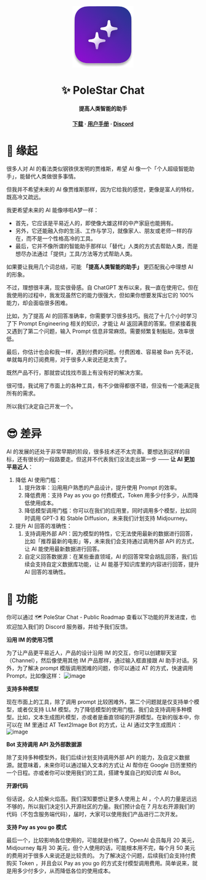 <div align="center">
    <img src="/img/PoleStar.png" width="160px" />
    <h1>✨ PoleStar Chat</h1>
    <p>
        <strong>提高人类智能的助手</strong>
    </p>
    <h4>
        <a href="https://github.com/thinkingjimmy/PoleStarChat/releases/">下载</a>
        <span> · </span>
        <a href="https://mcousdyt7h.feishu.cn/wiki/wikcn1bcFiMEwq6ucwowFsERjkb">用户手册</a>
        <span> · </span>
        <a href="https://discord.gg/esyCEGhmq9">Discord</a>
    </h4>
</div>

# 🤔 缘起
很多人对 AI 的看法类似钢铁侠发明的贾维斯，希望 AI 像一个「个人超级智能助手」，能替代人类做很多事情。

但我并不希望未来的 AI 像贾维斯那样，因为它给我的感觉，更像是富人的特权，既高冷又疏远。

我更希望未来的 AI 能像哆啦A梦一样：

* 首先，它应该是平易近人的，即使像大雄这样的中产家庭也能拥有。
* 另外，它还能融入你的生活、工作与学习，就像家人、朋友或老师一样的存在，而不是一个性格高冷的工具。
* 最后，它并不像所谓的智能助手那样以「替代」人类的方式去帮助人类，而是想尽办法通过「提供」工具/方法等方式帮助人类。

如果要让我用几个词总结，可能 **「提高人类智能的助手」** 更匹配我心中理想 AI 的形象。

不过，理想很丰满，现实很骨感。自 ChatGPT 发布以来，我一直在使用它。但在我使用的过程中，我发现虽然它的能力很强大，但如果你想要发挥出它的 100% 能力，却会面临很多困难。

比如，为了提高 AI 的回答准确率，你需要学习很多技巧。我花了十几个小时学习了下 Prompt Engineering 相关的知识，才能让 AI 返回满意的答案。但紧接着我又遇到了第二个问题，输入 Prompt 信息非常麻烦。需要频繁复制黏贴，效率很低。

最后，你估计也会和我一样，遇到付费的问题。付费困难、容易被 Ban 先不说，单就每月的订阅费用，对于很多人来说还是太贵了。

既然产品不行，那就尝试找找市面上有没有好的解决方案。

很可惜，我试用了市面上的各种工具，有不少做得都很不错，但没有一个能满足我所有的需求。

所以我们决定自己开发一个。

# 😎 差异
AI 的发展的还处于非常早期的阶段，很多技术还不太完善。要想达到这样的目标，还有很长的一段路要走。但这并不代表我们没法走出第一步 —— **让 AI 更加平易近人**：

1. 降低 AI 使用门槛：
   1. 提升效率：沿用用户熟悉的产品设计，提升使用 Prompt 的效率。
   2. 降低费用：支持 Pay as you go 付费模式，Token 用多少付多少，从而降低使用成本。
   3. 降低模型调用门槛：你可以在我们的应用里，同时调用多个模型，比如同时调用 GPT-3 和 Stable Diffusion，未来我们计划支持 Midjourney。
2. 提升 AI 回答的准确性：
   1. 支持调用外部 API：因为模型的特性，它无法使用最新的数据进行回答，比如「推荐最新的电影」等，未来我们会支持通过调用外部 API 的方式，让 AI 能使用最新数据进行回答。
   2. 自定义回答数据源：在某些垂直领域，AI 的回答常常会胡乱回答，我们后续会支持自定义数据库功能，让 AI 能基于知识库里的内容进行回答，提升 AI 回答的准确性。

# 🚀 功能
你可以通过 🗺️ PoleStar Chat - Public Roadmap 查看以下功能的开发进度，也欢迎加入我们的 Discord 服务器，并给予我们反馈。

**沿用 IM 的使用习惯**

为了让产品更平易近人，产品的设计沿用 IM 的交互，你可以创建聊天室（Channel），然后像使用其他 IM 产品那样，通过输入框直接跟 AI 助手对话。另外，为了解决 prompt 模版调用困难的问题，你可以通过 AT 的方式，快速调用 Prompt，比如像这样：
<img width="1153" alt="image" src="https://github.com/thinkingjimmy/PoleStarChat/assets/37492595/d4a05277-6843-46d3-abc7-726f4c56e258">

**支持多种模型**

现在市面上的工具，除了调用 prompt 比较困难外，第二个问题就是仅支持单个模型，或者仅支持 LLM 模型。为了降低模型的使用门槛，我们会支持调用多种模型。比如，文本生成图片模型，亦或者是垂直领域的开源模型。在新的版本中，你可以在 IM 里通过 AT Text2Image Bot 的方式，让 AI 通过文字生成图片：![image](https://github.com/thinkingjimmy/PoleStarChat/assets/37492595/3570dafe-9ebd-41de-a3aa-0d5dea08c5c0)


**Bot 支持调用 API 及外部数据源**

除了支持多种模型外，我们后续计划支持调用外部 API 的能力，及自定义数据源。就意味着，未来你可以通过输入文本的方式让 AI 帮你在 Google 日历里预约一个日程。亦或者你可以使用我们的工具，搭建专属自己的知识库 AI Bot。

**开源代码**

俗话说，众人拾柴火焰高。我们深知要想让更多人使用上 AI ，个人的力量是远远不够的，所以我们决定引入开源社区的力量。我们预计会在 7 月左右开源我们的代码（不包含服务端代码），届时，大家可以使用我们产品进行二次开发。

**支持 Pay as you go 模式**

最后一个，比较影响各位使用的，可能就是价格了。OpenAI 会员每月 20 美元，Midjourney 每月 30 美元，但个人使用的话，可能根本用不完，每个月 50 美元的费用对于很多人来说还是比较贵的。
为了解决这个问题，后续我们会支持付费购买 Token ，并且会以 Pay as you go 的方式支付模型调用费用。简单说来，就是用多少付多少，从而降低各位的使用成本。



